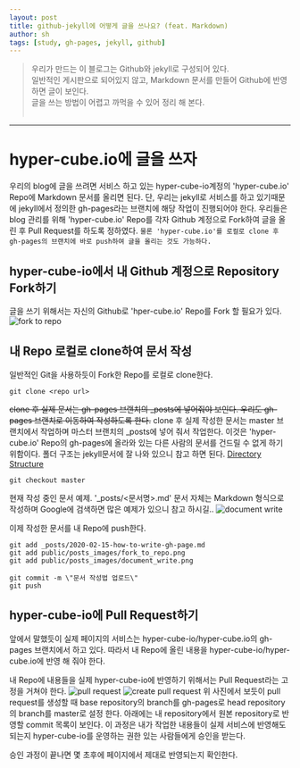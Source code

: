 ```yaml
---
layout: post
title: github-jekyll에 어떻게 글을 쓰나요? (feat. Markdown)
author: sh
tags: [study, gh-pages, jekyll, github]
---
```

> 우리가 만드는 이 블로그는 Github와 jekyll로 구성되어 있다.<br/>
> 일반적인 게시판으로 되어있지 않고, Markdown 문서를 만들어 Github에 반영하면 글이 보인다.<br/>
> 글을 쓰는 방법이 어렵고 까먹을 수 있어 정리 해 본다.<br/><br/>
----

# hyper-cube.io에 글을 쓰자
우리의 blog에 글을 쓰려면 서비스 하고 있는 hyper-cube-io계정의 'hyper-cube.io' Repo에 Markdown 문서를 올리면 된다.
단, 우리는 jekyll로 서비스를 하고 있기때문에 jekyll에서 정의한 gh-pages라는 브랜치에 해당 작업이 진행되어야 한다.
우리들은 blog 관리를 위해 'hyper-cube.io' Repo를 각자 Github 계정으로 Fork하여 글을 올린 후 Pull Request를 하도록 정하였다.
`물론 'hyper-cube.io'를 로컬로 clone 후 gh-pages의 브랜치에 바로 push하여 글을 올리는 것도 가능하다.`

## hyper-cube-io에서 내 Github 계정으로 Repository Fork하기
글을 쓰기 위해서는 자신의 Github로 'hper-cube.io' Repo를 Fork 할 필요가 있다.
![fork to repo]({{site.url}}/public/posts_images/fork_to_repo.png)

## 내 Repo 로컬로 clone하여 문서 작성
일반적인 Git을 사용하듯이 Fork한 Repo를 로컬로 clone한다.
```
git clone <repo url>
```
~~clone 후 실제 문서는 gh-pages 브랜치의 \_posts에 넣어줘야 보인다. 우리도 gh-pages 브랜치로 이동하여 작성하도록 한다.~~
clone 후 실제 작성한 문서는 master 브랜치에서 작업하며 마스터 브랜치의 \_posts에 넣어 줘서 작업한다. 이것은 'hyper-cube.io' Repo의 gh-pages에 올라와 있는 다른 사람의 문서를 건드릴 수 없게 하기 위함이다.
폴더 구조는 jekyll문서에 잘 나와 있으니 참고 하면 된다. [Directory Structure](https://jekyllrb.com/docs/structure/) 
```
git checkout master
```

현재 작성 중인 문서 예제. '\_posts/<문서명>.md'
문서 자체는 Markdown 형식으로 작성하며 Google에 검색하면 많은 예제가 있으니 참고 하시길..
![document write]({{site.url}}/public/posts_images/document_write.png)

이제 작성한 문서를 내 Repo에 push한다.
```
git add _posts/2020-02-15-how-to-write-gh-page.md
git add public/posts_images/fork_to_repo.png
git add public/posts_images/document_write.png

git commit -m \"문서 작성법 업로드\"
git push 
```

## hyper-cube-io에 Pull Request하기
앞에서 말했듯이 실제 페이지의 서비스는 hyper-cube-io/hyper-cube.io의 gh-pages 브랜치에서 하고 있다.
따라서 내 Repo에 올린 내용을 hyper-cube-io/hyper-cube.io에 반영 해 줘야 한다.

내 Repo에 내용들을 실제 hyper-cube-io에 반영하기 위해서는 Pull Request라는 고정을 거쳐야 한다.
![pull request]({{site.url}}/public/posts_images/pull_request.png)
![create pull request]({{site.url}}/public/posts_images/create_pull_request.png)
위 사진에서 보듯이 pull request를 생성할 때 base repository의 branch를 gh-pages로 head repository의 branch를 master로 설정 한다.
아래에는 내 repository에서 원본 repository로 반영할 commit 목록이 보인다.
이 과정은 내가 작업한 내용들이 실제 서비스에 반영해도 되는지 hyper-cube-io를 운영하는 권한 있는 사람들에게 승인을 받는다.

승인 과정이 끝나면 몇 초후에 페이지에서 제대로 반영되는지 확인한다.
